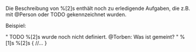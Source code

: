 Die Beschreibung von %[2]s enthält noch zu erledigende Aufgaben, die z.B. mit @Person oder TODO gekennzeichnet wurden.

Beispiel:

"
TODO %[2]s wurde noch nicht definiert.
@Torben: Was ist gemeint?
"
%[1]s %[2]s {
    //...
}